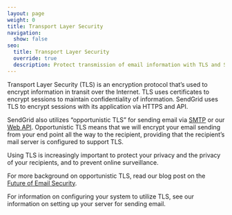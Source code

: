 ```yaml
---
layout: page
weight: 0
title: Transport Layer Security
navigation:
  show: false
seo:
  title: Transport Layer Security
  override: true
  description: Protect transmission of email information with TLS and SendGrid
---
```

Transport Layer Security (TLS) is an encryption protocol that’s used to encrypt information in transit over the Internet. TLS uses certificates to encrypt sessions to maintain confidentiality of information. SendGrid uses TLS to encrypt sessions with its application via HTTPS and API.

SendGrid also utilizes “opportunistic TLS” for sending email via [SMTP]({{root_url}}/glossary/smtp/) or our [Web API]({{root_url}}/API_Reference/Web_API/index.html). Opportunistic TLS means that we will encrypt your email sending from your end point all the way to the recipient, providing that the recipient’s mail server is configured to support TLS.

Using TLS is increasingly important to protect your privacy and the privacy of your recipients, and to prevent online surveillance.

For more background on opportunistic TLS, read our blog post on the [Future of Email Security](https://sendgrid.com/blog/sendgrid-and-the-future-of-email-security/).

For information on configuring your system to utilize TLS, see our information on setting up your server for sending email.
